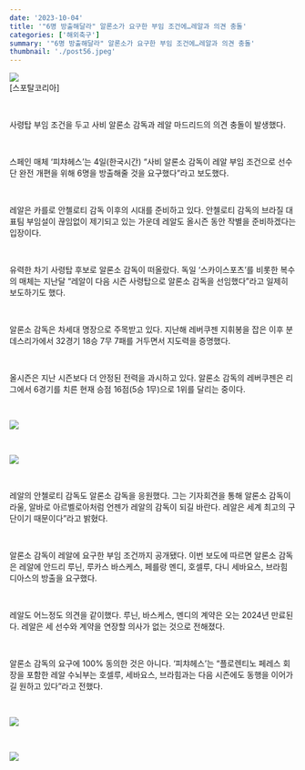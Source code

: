 ```yaml
---
date: '2023-10-04'
title: '"6명 방출해달라" 알론소가 요구한 부임 조건에…레알과 의견 충돌'
categories: ['해외축구']
summary: '"6명 방출해달라" 알론소가 요구한 부임 조건에…레알과 의견 충돌'
thumbnail: './post56.jpeg'
---
```


![](https://imgnews.pstatic.net/image/139/2023/10/04/0002190504_001_20231004144101191.jpg?type=w647)
<br />[스포탈코리아]

<br />

사령탑 부임 조건을 두고 사비 알론소 감독과 레알 마드리드의 의견 충돌이 발생했다.

<br />

스페인 매체 ‘피챠헤스’는 4일(한국시간) “사비 알론소 감독이 레알 부임 조건으로 선수단 완전 개편을 위해 6명을 방출해줄 것을 요구했다”라고 보도했다.

<br />

레알은 카를로 안첼로티 감독 이후의 시대를 준비하고 있다. 안첼로티 감독의 브라질 대표팀 부임설이 끊임없이 제기되고 있는 가운데 레알도 올시즌 동안 작별을 준비하겠다는 입장이다.

<br />

유력한 차기 사령탑 후보로 알론소 감독이 떠올랐다. 독일 ‘스카이스포츠’를 비롯한 복수의 매체는 지난달 “레알이 다음 시즌 사령탑으로 알론소 감독을 선임했다”라고 일제히 보도하기도 했다.

<br />

알론소 감독은 차세대 명장으로 주목받고 있다. 지난해 레버쿠젠 지휘봉을 잡은 이후 분데스리가에서 32경기 18승 7무 7패를 거두면서 지도력을 증명했다.

<br />

올시즌은 지난 시즌보다 더 안정된 전력을 과시하고 있다. 알론소 감독의 레버쿠젠은 리그에서 6경기를 치른 현재 승점 16점(5승 1무)으로 1위를 달리는 중이다.

<br />

![](https://imgnews.pstatic.net/image/139/2023/10/04/0002190504_002_20231004144101230.jpg?type=w647)

<br />

![](https://imgnews.pstatic.net/image/139/2023/10/04/0002190504_003_20231004144101250.jpg?type=w647)

<br />

레알의 안첼로티 감독도 알론소 감독을 응원했다. 그는 기자회견을 통해 알론소 감독이 라울, 알바로 아르벨로아처럼 언젠가 레알의 감독이 되길 바란다. 레알은 세계 최고의 구단이기 때문이다”라고 밝혔다.

<br />

알론소 감독이 레알에 요구한 부임 조건까지 공개됐다. 이번 보도에 따르면 알론소 감독은 레알에 안드리 루닌, 루카스 바스케스, 페를랑 멘디, 호셀루, 다니 세바요스, 브라힘 디아스의 방출을 요구했다.

<br />

레알도 어느정도 의견을 같이했다. 루닌, 바스케스, 멘디의 계약은 오는 2024년 만료된다. 레알은 세 선수와 계약을 연장할 의사가 없는 것으로 전해졌다.

<br />

알론소 감독의 요구에 100% 동의한 것은 아니다. ‘피챠헤스’는 “플로렌티노 페레스 회장을 포함한 레알 수뇌부는 호셀루, 세바요스, 브라힘과는 다음 시즌에도 동행을 이어가길 원하고 있다”라고 전했다.

<br />

![](https://imgnews.pstatic.net/image/139/2023/10/04/0002190504_004_20231004144101270.jpg?type=w647)

<br />

![](https://imgnews.pstatic.net/image/139/2023/10/04/0002190504_005_20231004144101295.jpg?type=w647)

<br />
